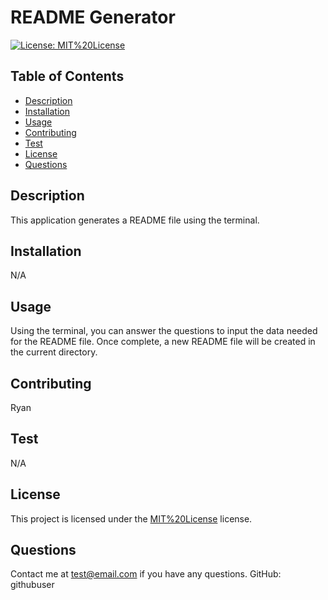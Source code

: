 
# README Generator

[![License: MIT%20License](https://img.shields.io/badge/License-MIT%20License-yellow.svg)](https://opensource.org/licenses/MIT%20License)

## Table of Contents
- [Description](#Description)
- [Installation](#Installation)
- [Usage](#Usage)
- [Contributing](#Contributing)
- [Test](#Test)
- [License](#License)
- [Questions](#Questions)

## Description

This application generates a README file using the terminal.

## Installation

N/A
  
## Usage

Using the terminal, you can answer the questions to input the data needed for the README file. Once complete, a new README file will be created in the current directory.


## Contributing

Ryan
  
## Test

N/A
  
## License

This project is licensed under the [MIT%20License](https://choosealicense.com/licenses/MIT%20License/) license.

## Questions

Contact me at test@email.com if you have any questions.
GitHub: githubuser